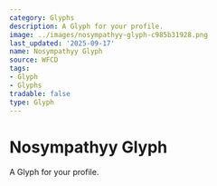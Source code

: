 ```yaml
---
category: Glyphs
description: A Glyph for your profile.
image: ../images/nosympathyy-glyph-c985b31928.png
last_updated: '2025-09-17'
name: Nosympathyy Glyph
source: WFCD
tags:
- Glyph
- Glyphs
tradable: false
type: Glyph
---
```


# Nosympathyy Glyph

A Glyph for your profile.

